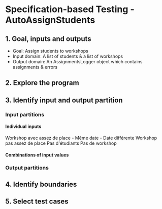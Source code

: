 # Specification-based Testing - AutoAssignStudents

## 1. Goal, inputs and outputs
- Goal: Assign students to workshops
- Input domain: A list of students & a list of workshops
- Output domain: An AssignmentsLogger object which contains assignments & errors

## 2. Explore the program

## 3. Identify input and output partition
### Input partitions
#### Individual inputs
Workshop avec assez de place
    - Même date
    - Date différente
Workshop pas assez de place
Pas d'étudiants
Pas de workshop

#### Combinations of input values


### Output partitions

## 4. Identify boundaries

## 5. Select test cases